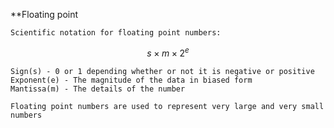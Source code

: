 **Floating point

	Scientific notation for floating point numbers:

$$s\times m\times 2^{e}$$

	Sign(s) - 0 or 1 depending whether or not it is negative or positive
	Exponent(e) - The magnitude of the data in biased form
	Mantissa(m) - The details of the number

	Floating point numbers are used to represent very large and very small numbers
